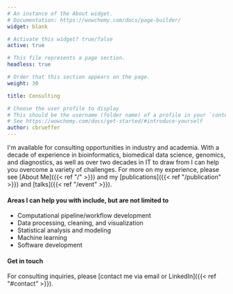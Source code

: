 ```yaml
---
# An instance of the About widget.
# Documentation: https://wowchemy.com/docs/page-builder/
widget: blank

# Activate this widget? true/false
active: true

# This file represents a page section.
headless: true

# Order that this section appears on the page.
weight: 30

title: Consulting

# Choose the user profile to display
# This should be the username (folder name) of a profile in your `content/authors/` folder.
# See https://wowchemy.com/docs/get-started/#introduce-yourself
author: cbrueffer
---
```


I'm available for consulting opportunities in industry and academia. With a decade of experience in bioinformatics, biomedical data science, genomics, and diagnostics, as well as over two decades in IT to draw from I can help you overcome a variety of challenges. For more on my experience, please see [About Me]({{< ref "/" >}}) and my [publications]({{< ref "/publication" >}}) and [talks]({{< ref "/event" >}}).

#### Areas I can help you with include, but are not limited to

- Computational pipeline/workflow development
- Data processing, cleaning, and visualization
- Statistical analysis and modeling
- Machine learning
- Software development

#### Get in touch

For consulting inquiries, please [contact me via email or LinkedIn]({{< ref "#contact" >}}).
